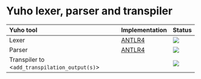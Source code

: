 # Yuho lexer, parser and transpiler

| Yuho tool | Implementation | Status |
| :--- | :--- | :--- | 
| Lexer | [ANTLR4](https://www.antlr.org/) | ![](https://img.shields.io/badge/status-up-brightgreen) |
| Parser | [ANTLR4](https://www.antlr.org/) | ![](https://img.shields.io/badge/status-up-brightgreen) |
| Transpiler to <`add_transpilation_output(s)`> | | ![](https://img.shields.io/badge/status-not%20implemented-ff3333) | 

